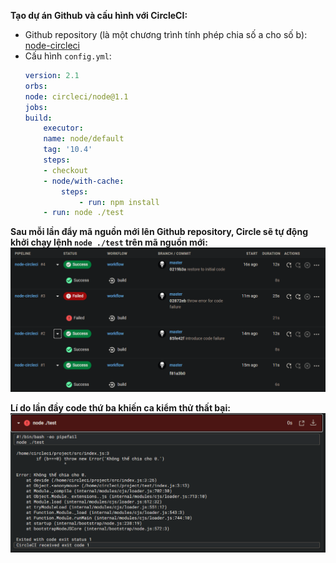 **Tạo dự án Github và cấu hình với CircleCI:**
- Github repository (là một chương trình tính phép chia số a cho số b): [node-circleci](https://github.com/tungnnt/node-circleci)
- Cấu hình ```config.yml```:
    ```yml
    version: 2.1
    orbs:
    node: circleci/node@1.1
    jobs:
    build:
        executor:
        name: node/default
        tag: '10.4'
        steps:
        - checkout
        - node/with-cache:
            steps:
                - run: npm install
        - run: node ./test
    ```

**Sau mỗi lần đẩy mã nguồn mới lên Github repository, Circle sẽ tự động khởi chạy lệnh ```node ./test``` trên mã nguồn mới:**
![CircleCI](./images/Chapter4-2_Image1.png)

**Lí do lần đầy code thứ ba khiến ca kiểm thử thất bại:**
![CircleCI](./images/Chapter4-2_Image2.png)

